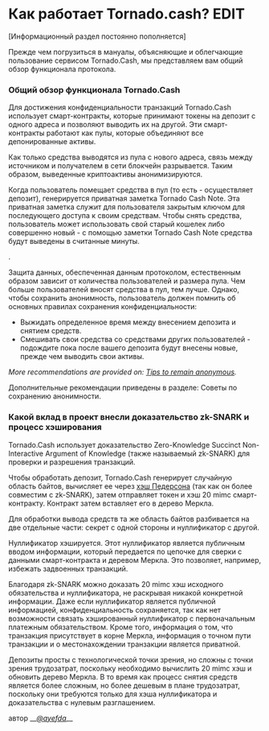# Как работает Tornado.cash? EDIT

\[Информационный раздел постоянно пополняется\]

Прежде чем погрузиться в мануалы, объясняющие и облегчающие пользование сервисом Tornado.Cash, мы представляем вам общий обзор функционала протокола.

### **Общий обзор функционала Tornado.Cash**



Для достижения конфиденциальности транзакций Tornado.Cash использует смарт-контракты, которые принимают токены на депозит с одного адреса и позволяют выводить их на другой. Эти смарт-контракты работают как пулы, которые объединяют все депонированные активы. 

Как только средства выводятся из пула с нового адреса, связь между источником и получателем в сети блокчейн разрывается. Таким образом, выведенные криптоактивы анонимизируются. 

Когда пользователь помещает средства в пул \(то есть - осуществляет депозит\), генерируется приватная заметка Tornado Cash Note. Эта приватная заметка служит для пользователя закрытым ключом для последующего доступа к своим средствам. Чтобы снять средства, пользователь может использовать свой старый кошелек либо совершенно новый - с помощью заметки Tornado Cash Note средства будут выведены в считанные минуты.

.

Защита данных, обеспеченная данным протоколом, естественным образом зависит от количества пользователей и размера пула. Чем больше пользователей вносят средства в пул, тем лучше. Однако, чтобы сохранить анонимность, пользователь должен помнить об основных правилах сохранения конфиденциальности:

*  Выжидать определенное время между внесением депозита и снятием средств.
*  Смешивать свои средства со средствами других пользователей - подождите пока после вашего депозита будут внесены новые, прежде чем выводить свои активы.

_More recommendations are provided on:_ [_Tips to remain anonymous_](tips-to-remain-anonymous.md)_._

Дополнительные рекомендации приведены в разделе: Советы по сохранению анонимности.

### Какой вклад в проект внесли доказательство zk-SNARK и процесс хэширования

Tornado.Cash использует доказательство Zero-Knowledge Succinct Non-Interactive Argument of Knowledge \(также называемый zk-SNARK\) для проверки и разрешения транзакций.

Чтобы обработать депозит, Tornado.Cash генерирует случайную область байтов, вычисляет ее через [хэш Педерсона](https://iden3-docs.readthedocs.io/en/latest/iden3_repos/research/publications/zkproof-standards-workshop-2/pedersen-hash/pedersen.html) \(так как он более совместим с zk-SNARK\), затем отправляет токен и хэш 20 mimc смарт-контракту. Контракт затем вставляет его в дерево Меркла.

Для обработки вывода средств та же область байтов разбивается на две отдельные части: секрет с одной стороны и нуллификатор с другой.

Нуллификатор хэшируется. Этот нуллификатор является публичным вводом информации, который передается по цепочке для сверки с данными смарт-контракта и деревом Меркла. Это позволяет, например, избежать задвоенных транзакций.

Благодаря zk-SNARK можно доказать 20 mimc хэш исходного обязательства и нуллификатора, не раскрывая никакой конкретной информации. Даже если нуллификатор является публичной информацией, конфиденциальность сохраняется, так как нет возможности связать хэшированный нуллификатор с первоначальным платежным обязательством. Кроме того, информация о том, что транзакция присутствует в корне Меркла, информация о точном пути транзакции и о местонахождении транзакции является приватной.

Депозиты просты с технологической точки зрения, но сложны с точки зрения трудозатрат, поскольку необходимо вычислить 20 mimc хэш и обновить дерево Меркла. В то время как процесс снятия средств является более сложным, но более дешевым в плане трудозатрат, поскольку они требуются только для хэша нуллификатора и доказательства с нулевым разглашением.



автор __[_@ayefda_](https://torn.community/u/ayefda)\_\_


